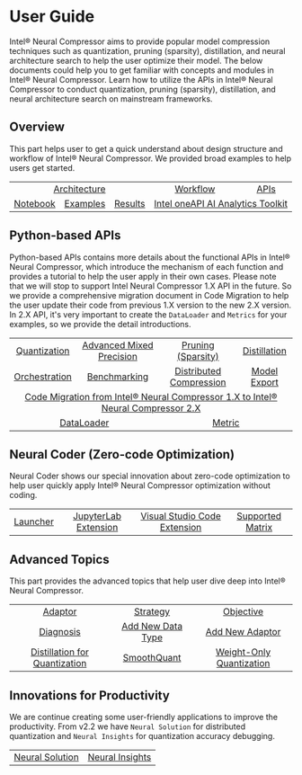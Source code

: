 User Guide
===========================

Intel® Neural Compressor aims to provide popular model compression techniques such as quantization, pruning (sparsity), distillation, and neural architecture search to help the user optimize their model. The below documents could help you to get familiar with concepts and modules in Intel® Neural Compressor. Learn how to utilize the APIs in Intel® Neural Compressor to conduct quantization, pruning (sparsity), distillation, and neural architecture search on mainstream frameworks.

## Overview
This part helps user to get a quick understand about design structure and workflow of Intel® Neural Compressor. We provided broad examples to help users get started.
<table class="docutils">
<tbody>
<tr>
  <td colspan="4" align="center"><a href="design.md#architecture">Architecture</a></td>
  <td colspan="3" align="center"><a href="design.md#workflow">Workflow</a></td>
  <td colspan="2" align="center"><a href="https://intel.github.io/neural-compressor/latest/docs/source/api-doc/apis.html">APIs</a></td>
</tr>
<tr>
  <td colspan="2" align="center"><a href="/examples/README.md#notebook-examples">Notebook</a></td>
  <td colspan="1" align="center"><a href="/examples/README.md">Examples</a></td>
  <td colspan="1" align="center"><a href="validated_model_list.md">Results</a></td>
  <td colspan="5" align="center"><a href="https://software.intel.com/content/www/us/en/develop/documentation/get-started-with-ai-linux/top.html">Intel oneAPI AI Analytics Toolkit</a></td>
</tr>
</tbody>
</table>

## Python-based APIs
Python-based APIs contains more details about the functional APIs in Intel® Neural Compressor,
which introduce the mechanism of each function and provides a tutorial to help the user apply in their own cases.
Please note that we will stop to support Intel Neural Compressor 1.X API in the future.
So we provide a comprehensive migration document in Code Migration to help the user update their code from previous 1.X version to the new 2.X version.
In 2.X API, it's very important to create the `DataLoader` and `Metrics` for your examples, so we provide the detail introductions.

<table class="docutils">
<tbody>
<tr>
<td colspan="2" align="center"><a href="quantization.md">Quantization</a></td>
<td colspan="3" align="center"><a href="mixed_precision.md">Advanced Mixed Precision</a></td>
<td colspan="2" align="center"><a href="pruning.md">Pruning (Sparsity)</a></td>
<td colspan="2" align="center"><a href="distillation.md">Distillation</a></td>
</tr>
<tr>
<td colspan="2" align="center"><a href="orchestration.md">Orchestration</a></td>
<td colspan="2" align="center"><a href="benchmark.md">Benchmarking</a></td>
<td colspan="3" align="center"><a href="distributed.md">Distributed Compression</a></td>
<td colspan="3" align="center"><a href="export.md">Model Export</a></td>
</tr>
<tr>
<td colspan="9" align="center"><a href="migration.md">Code Migration from Intel® Neural Compressor 1.X to Intel® Neural Compressor 2.X</a></td>
</tr>
<tr>
<td colspan="4" align="center"><a href="dataloader.md">DataLoader</a></td>
<td colspan="5" align="center"><a href="metric.md">Metric</a></td>
</tr>
</tbody>
</table>

## Neural Coder (Zero-code Optimization)
Neural Coder shows our special innovation about zero-code optimization to help user quickly apply Intel® Neural Compressor optimization without coding.
<table class="docutils">
<tbody>
<tr>
<td colspan="1" align="center"><a href="/neural_coder/docs/PythonLauncher.md">Launcher</a></td>
<td colspan="2" align="center"><a href="/neural_coder/extensions/neural_compressor_ext_lab/README.md">JupyterLab Extension</a></td>
<td colspan="3" align="center"><a href="/neural_coder/extensions/neural_compressor_ext_vscode/README.md">Visual Studio Code Extension</a></td>
<td colspan="3" align="center"><a href="/neural_coder/docs/SupportMatrix.md">Supported Matrix</a></td>
</tr>
</tbody>
</table>

## Advanced Topics
This part provides the advanced topics that help user dive deep into Intel® Neural Compressor.
<table class="docutils">
<tbody>
<tr>
<td colspan="2" align="center"><a href="adaptor.md">Adaptor</a></td>
<td colspan="2" align="center"><a href="tuning_strategies.md">Strategy</a></td>
<td colspan="2" align="center"><a href="objective.md">Objective</a></td>
</tr>
<tr>
<td colspan="2" align="center"><a href="diagnosis.md">Diagnosis</a></td>
<td colspan="2" align="center"><a href="add_new_data_type.md">Add New Data Type</a></td>
<td colspan="2" align="center"><a href="add_new_adaptor.md">Add New Adaptor</a></td>
</tr>
<tr>
<td colspan="2" align="center"><a href="distillation_quantization.md">Distillation for Quantization</a></td>
<td colspan="2" align="center"><a href="smooth_quant.md">SmoothQuant</a></td>
<td colspan="2" align="center"><a href="quantization_weight_only.md">Weight-Only Quantization</a></td>
</tr>
</tbody>
</table>

## Innovations for Productivity
We are continue creating some user-friendly applications to improve the productivity. From v2.2 we have `Neural Solution` for distributed quantization and `Neural Insights` for quantization accuracy debugging.
<table class="docutils">
<tbody>
<tr>
<td colspan="4" align="center"><a href="/neural_solution/README.md">Neural Solution</a></td>
<td colspan="4" align="center"><a href="/neural_insights/README.md">Neural Insights</a></td>
</tr>
</tbody>
</table>
